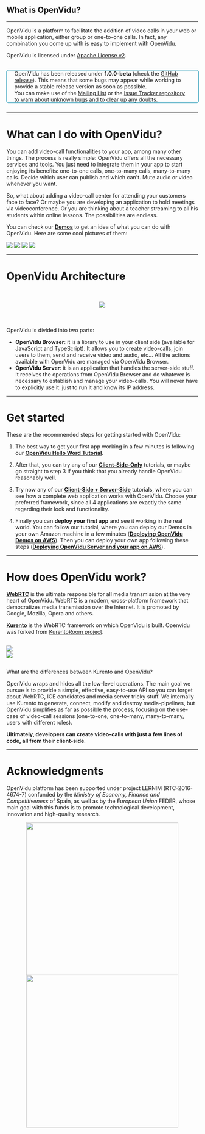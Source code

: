 <h2 id="section-title">What is OpenVidu?</h2>
<hr>

OpenVidu is a platform to facilitate the addition of video calls in your web or mobile 
application, either group or one-to-one calls. In fact, any combination you come up with is easy to implement with OpenVidu.

OpenVidu is licensed under [Apache License v2](https://choosealicense.com/licenses/apache-2.0/).

<div style="
    display: table;
    border: 1px solid #0088aa;
    border-radius: 5px;
    width: 100%;
    margin-top: 30px;
    margin-bottom: 25px;"><div style="display: table-cell">
    <i class="icon ion-android-alert" style="
    font-size: 100px;
    color: #0088aa;
    display: inline-block;
    padding-left: 15%;
"></i></div>
<div style="
    vertical-align: middle;
    display: table-cell;
    padding-left: 20px;
    padding-right: 20px;
    ">OpenVidu has been released under <strong>1.0.0-beta</strong> (check the <a href="https://github.com/OpenVidu/openvidu/releases" target="_blank">GitHub release</a>). This means that some bugs may appear while working to provide a stable release version as soon as possible.<br>You can make use of the <a href="https://groups.google.com/forum/#!forum/openvidu">Mailing List</a> or the <a href="https://github.com/OpenVidu/bugtracker">Issue Tracker repository</a> to warn about unknown bugs and to clear up any doubts.</div></div>

----------

What can I do with OpenVidu?
===

You can add video-call functionalities to your app, among many other things. The process is really simple: OpenVidu offers all the necessary services and tools. You just need to integrate them in your app to start enjoying its benefits: one-to-one calls, one-to-many calls, many-to-many calls. Decide which user can publish and which can't. Mute audio or video whenever you want.

So, what about adding a video-call center for attending your customers face to face? Or maybe you are developing an application to hold meetings via videoconference. Or you are thinking about a teacher streaming to all his students within online lessons. The possibilities are endless.

You can check our **[Demos](http://openvidu.io/demos)** to get an idea of what you can do with OpenVidu. Here are some cool pictures of them:

<div class="docs-gallery">
    <a data-fancybox="gallery-wellcome" href="/img/demos/insecure-session.png"><img class="img-responsive img-wellcome" src="/img/demos/insecure-session.png"/></a>
    <a data-fancybox="gallery-wellcome" href="/img/demos/getaroom-session-6.png"><img class="img-responsive img-wellcome" src="/img/demos/getaroom-session-6.png"/></a>
    <a data-fancybox="gallery-wellcome" href="/img/demos/getaroom-session-6-mob.png"><img class="img-responsive img-wellcome" src="/img/demos/getaroom-session-6-mob.png"/></a>
    <a data-fancybox="gallery-wellcome" href="/img/demos/openvidu-classroom-video.png"><img class="img-responsive img-wellcome" src="/img/demos/openvidu-classroom-video.png"/></a>
</div>

----------

OpenVidu Architecture
===

<p align="center" style="margin-top: 50px; margin-bottom: 50px">
  <img class="img-responsive" style="max-height: 550px;" src="/img/docs/home/openvidu-new-architecture.png">
</p>

OpenVidu is divided into two parts:

  - **OpenVidu Browser**: it is a library to use in your client side (available for JavaScript and TypeScript). It allows you to create video-calls, join users to them, send and receive video and audio, etc... All the actions available with OpenVidu are managed via OpenVidu Browser.
  - **OpenVidu Server**: it is an application that handles the server-side stuff. It receives the operations from OpenVidu Browser and do whatever is necessary to establish and manage your video-calls. You will never have to explicitly use it: just to run it and know its IP address.

----------

Get started
===

These are the recommended steps for getting started with OpenVidu:

1. The best way to get your first app working in a few minutes is following our **[OpenVidu Hello Word Tutorial](/tutorials/openvidu-hello-world/)**.

2. After that, you can try any of our **[Client-Side-Only](/tutorials/#client-side-only)** tutorials, or maybe go straight to step 3 if you think that you already handle OpenVidu reasonably well.

3. Try now any of our **[Client-Side + Server-Side](/tutorials/#client-side-server-side)** tutorials, where you can see how a complete web application works with OpenVidu. Choose your preferred framework, since all 4 applications are exactly the same regarding their look and functionality.

4. Finally you can **deploy your first app** and see it working in the real world. You can follow our tutorial, where you can deploy our Demos in your own Amazon machine in a few minutes (**[Deploying OpenVidu Demos on AWS](/deployment/deploying-demos-aws/)**). Then you can deploy your own app following these steps (**[Deploying OpenVidu Server and your app on AWS](/deployment/deploying-aws/)**).

----------

How does OpenVidu work?
===

**[WebRTC](https://webrtc.org/)** is the ultimate responsible for all media transmission at the very heart of OpenVidu. WebRTC is a modern, cross-platform framework that democratizes media transmission over the Internet. It is promoted by Google, Mozilla, Opera and others.

**[Kurento](http://www.kurento.org/)** is the WebRTC framework on which OpenVidu is built. Openvidu was forked from [KurentoRoom project](https://github.com/Kurento/kurento-room).

<div class="row no margin" style="margin-top: 2em; margin-bottom: 2em">
  <div class="col-md-6">
    <img class="img-responsive" style="max-height: 110px; margin: auto" src="/img/assets/webrtc2.png">
  </div>
  <div class="col-md-6">
    <img class="img-responsive" style="max-height: 130px; margin: auto" src="/img/assets/kurento.png">
  </div>
</div>

What are the differences between Kurento and OpenVidu?

OpenVidu wraps and hides all the low-level operations. The main goal we pursue is to provide a simple, effective, easy-to-use API so you can forget about WebRTC, ICE candidates and media server tricky stuff. We internally use Kurento to generate, connect, modify and destroy media-pipelines, but OpenVidu simplifies as far as possible the process, focusing on the use-case of video-call sessions (one-to-one, one-to-many, many-to-many, users with different roles).

**Ultimately, developers can create video-calls with just a few lines of code, all from their client-side**.

----------

Acknowledgments
===============
OpenVidu platform has been supported under project LERNIM (RTC-2016-4674-7) confunded by the _Ministry of Economy, Finance and Competitiveness_ of Spain, as well as by the _European Union_ FEDER, whose main goal with this funds is to promote technological development, innovation and high-quality research.

<p align="center">
  <img class="img-acknowledgments" width="400px" src="/img/docs/home/ministerio-economia.jpg">
  <img class="img-acknowledgments" width="400px" src="/img/docs/home/european-union.png">
</p>


<link rel="stylesheet" href="https://cdnjs.cloudflare.com/ajax/libs/fancybox/3.1.20/jquery.fancybox.min.css" />
<script src="https://cdnjs.cloudflare.com/ajax/libs/fancybox/3.1.20/jquery.fancybox.min.js"></script>
<script>
  $().fancybox({
    selector : '[data-fancybox="gallery-wellcome"]',
    infobar : true,
    arrows : false,
    loop: true,
    protect: true,
    transitionEffect: 'slide',
    buttons : [
        'close'
    ],
    clickOutside : 'close',
    clickSlide   : 'close',
  });
</script>

<link rel="stylesheet" type="text/css" href="//cdn.jsdelivr.net/jquery.slick/1.6.0/slick.css"/>
<link rel="stylesheet" type="text/css" href="/css/slick-theme.css"/>
<script type="text/javascript" src="//cdn.jsdelivr.net/jquery.slick/1.6.0/slick.min.js"></script>

<script>
    $('.docs-gallery').slick({
      autoplay: true,
      autoplaySpeed: 4000,
      dots: true,
      infinite: true,
      pauseOnHover: false,
      pauseOnFocus: false,
      responsive: [
      {
        breakpoint: 768,
        settings: {
          arrows: false,
          slidesToShow: 1
        }
      },
    ]
    });
</script>